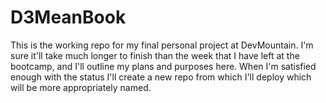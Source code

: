 # D3MeanBook

This is the working repo for my final personal project at DevMountain. 
I'm sure it'll take much longer to finish than the week that I have left at the bootcamp,
and I'll outline my plans and purposes here. When I'm satisfied enough with the status
I'll create a new repo from which I'll deploy which will be more appropriately named.


